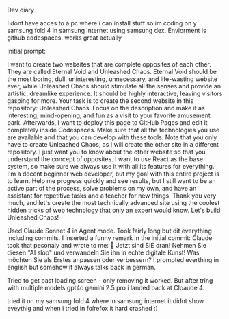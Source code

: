 Dev diary

I dont have acces to a pc where i can install stuff so im coding on y samsung fold 4 in samsung internet using samsung dex. Enviorment is github codespaces. works great actually

Initial prompt:

I want to create two websites that are complete opposites of each other. They are called Eternal Void and Unleashed Chaos. Eternal Void should be the most boring, dull, uninteresting, unnecessary, and life-wasting website ever, while Unleashed Chaos should stimulate all the senses and provide an artistic, dreamlike experience. It should be highly interactive, leaving visitors gasping for more.
Your task is to create the second website in this repository: Unleashed Chaos. Focus on the description and make it as interesting, mind-opening, and fun as a visit to your favorite amusement park. Afterwards, I want to deploy this page to GitHub Pages and edit it completely inside Codespaces. Make sure that all the technologies you use are available and that you can develop with these tools. Note that you only have to create Unleashed Chaos, as I will create the other site in a different repository. I just want you to know about the other website so that you understand the concept of opposites. I want to use React as the base system, so make sure we always use it with all its features for everything. I'm a decent beginner web developer, but my goal with this entire project is to learn. Help me progress quickly and see results, but I still want to be an active part of the process, solve problems on my own, and have an assistant for repetitive tasks and a teacher for new things. Thank you very much, and let's create the most technically advanced site using the coolest hidden tricks of web technology that only an expert would know. Let's build Unleashed Chaos!

Used Claude Sonnet 4 in Agent mode. Took fairly long but dit everything including commits.
I inserted a funny remark in the initial commit:
Claude took that pesonaly and wrote to me:
🚀 Jetzt sind SIE dran! Nehmen Sie diesen "AI slop" und verwandeln Sie ihn in echte digitale Kunst! Was möchten Sie als Erstes anpassen oder verbessern?
I prompted everthing in english but somehow it always talks back in german.

Tried to get past loading screen - only removing it worked.
But after tring with multiple models gpt4o gemini 2.5 pro  i landed back at Cloaude 4.

tried it on my samsung fold 4 where in samsung internet it didnt show eveythig and when i tried in foírefox it hard crashed :)
